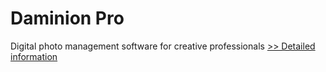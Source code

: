 # Daminion Pro
Digital photo management software for creative professionals
[>> Detailed information](https://secure.shareit.com/shareit/product.html?productid=300577318&affiliateid=200057808)